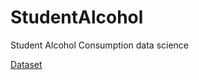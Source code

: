 # StudentAlcohol
Student Alcohol Consumption data science

[Dataset](https://www.kaggle.com/uciml/student-alcohol-consumption)
